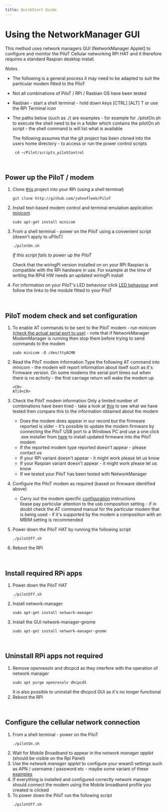 ```yaml
---
title: QuickStart Guide
---
```


# Using the NetworkManager GUI

This method uses network managers GUI [NetworkManager Applet] to configure and monitor the PiloT
Cellular networking RPi HAT and it therefore requires a standard Raspian desktop install.

*Notes*  

* The following is a general process it may need to be adapted to suit the particular modem
  fitted to the PiloT
* Not all combinations of PiloT / RPi / Rasbian OS have been tested  
* Rasbian - start a shell terminal - hold down keys [CTRL] [ALT] T or use the RPi Terminal icon
* The paths below (such as ./) are examples - for example for ./pilotOn.sh to execute the shell
  need to be in a folder which contains the pilotOn.sh script - the shell command ls will list
  what is available

  The following assumes that the git project has been cloned into the users home directory -
   to access or run the power control scripts
 
   ```
    cd ~/Pilot/scripts_pilotControl
   ```

<BR>


## Power up the PiloT / modem  
1. Clone [this](./git.md#checkout) project into your RPi (using a shell terminal)
   ```
   git clone http://github.com/johnofleek/PiloT
   ```
1. Install text-based modem control and terminal emulation  application [minicom](./instructions_howToInstall_gpioAndNetworkManager.md#install-minicom)
   ```
   sudo apt-get install minicom
   ```
1. From a shell terminal - power on the PiloT using a convenient script (doesn't apply to uPiloT)
   ```
   ./pilotOn.sh
   
   ```
   *If this script fails to power up the PiloT*  
   
   Check that the wiringPi version installed on on your RPi Raspian is compatible with the RPi hardware
   in use. For example at the time of writing the RPi4 HW needs an updated wiringPi install  

1. For information on your PiloT's LED behaviour click [LED behaviour](./instructions_modemConfiguration.md)
   and follow the links to the module fitted to your PiloT 
<BR>

## PiloT modem check and set configuration  
1. To enable AT commands to be sent to the PiloT modem - run minicom [(check the actual serial port to use)](test_configurationRecords.md) - note that if NetworkManager ModemManager is running then stop them before
trying to send commands to the modem
   ```
   sudo minicom -D /dev/ttyACM0
   ```
1. Read the PiloT modem information
   Type the following AT command into minicom - the modem will report information about itself such as it's Firmware version.
   On some modems the serial port times out when there is no activity - the first carriage return will wake the modem up
   ```
   <CR>
   ATi9<CR>
   ```
1. Check the PiloT modem information
   Only a limited number of combinations have been tried - take a look at [this](test_configurationRecords.md)
   to see what we have tested then compare this to the information obtained about the modem
    * Does the modem does appear in our record but the firmware reported is older - it's possible to  update
      the modem firmware by connecting the PiloT USB port to a Windows PC and use a one click .exe installer from
      [here](https://source.sierrawireless.com/) to install updated firmware into the PiloT modem  
    * If the reported modem type reported doesn't appear - please contact us
    * If your RPi variant doesn't appear - it might work please let us know
    * If your Raspian variant doesn't appear - it might work please let us know
    * If we tested your PiloT has been tested with NetworkManager
    
1. Configure the PiloT modem as required (based on firmware identified above)
   * Carry out the modem specific [configuration](instructions_modemConfiguration.md) instructions  
     llease pay particular attention to the usb composition setting - if in doubt check the 
     AT command manual for the particular modem that is being used - if it's supported by the modem
     a composition with an MBIM setting is recommended

1. Power down the PiloT HAT by running the following script  
   ```
   ./pilotOff.sh
   ```
1. Reboot the RPi
<BR>

## Install required RPi apps  

1. Power down the PiloT HAT
   ```
   ./pilotOff.sh
   ```
1. Install network-manager
   ```
   sudo apt-get install network-manager
   ```

1. Install the GUI network-manager-gnome
   ```
   sudo apt-get install network-manager-gnome
   ```
<BR>

## Uninstall RPi apps not required

1. Remove openresolv and dhcpcd as they interfere with the operation of network manager
   ```
   sudo apt purge openresolv dhcpcd5
   ```
   It is also possible to uninstall the dhcpcd GUI as it's no longer functional
1. Reboot the RPi
<BR>

  
## Configure the cellular network connection  
1. From a shell terminal - power on the PiloT
   ```
   ./pilotOn.sh
   ```
1. Wait for Mobile Broadband to appear in the *network manager applet* (should be visible on the Rpi Panel)
1. Use the *network manager applet*  to configure 
your wwan0 settings such as APN / username / password etc - maybe some variant of these [examples](./simUse_info.md)
1. If everything is installed and configured correctly network manager should 
 connect the modem using the Mobile broadband profile you created is clicked
1. To power down the PiloT run the following script
   ```
   ./pilotOff.sh
   ```
